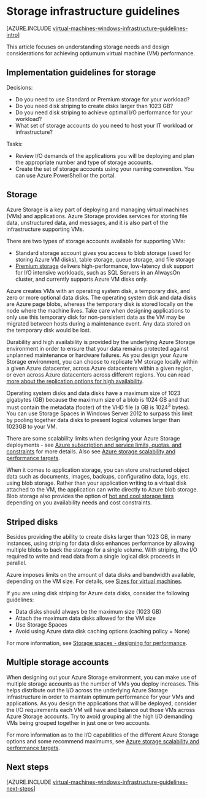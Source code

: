 <properties
	pageTitle="Storage Solutions Guidelines | Azure"
	description="Learn about the key design and implementation guidelines for deploying storage solutions in Azure infrastructure services."
	documentationCenter=""
	services="virtual-machines-windows"
	authors="iainfoulds"
	manager="timlt"
	editor=""
	tags="azure-resource-manager"/>

<tags
	ms.service="virtual-machines-windows"
	ms.date="06/30/2016"
	wacn.date=""/>

# Storage infrastructure guidelines

[AZURE.INCLUDE [virtual-machines-windows-infrastructure-guidelines-intro](../includes/virtual-machines-windows-infrastructure-guidelines-intro.md)] 

This article focuses on understanding storage needs and design considerations for achieving optiumum virtual machine (VM) performance.


## Implementation guidelines for storage

Decisions:

- Do you need to use Standard or Premium storage for your workload?
- Do you need disk striping to create disks larger than 1023 GB?
- Do you need disk striping to achieve optimal I/O performance for your workload?
- What set of storage accounts do you need to host your IT workload or infrastructure?

Tasks:

- Review I/O demands of the applications you will be deploying and plan the appropriate number and type of storage accounts.
- Create the set of storage accounts using your naming convention. You can use Azure PowerShell or the portal.


## Storage

Azure Storage is a key part of deploying and managing virtual machines (VMs) and applications. Azure Storage provides services for storing file data, unstructured data, and messages, and it is also part of the infrastructure supporting VMs.

There are two types of storage accounts available for supporting VMs:

- Standard storage account gives you access to blob storage (used for storing Azure VM disks), table storage, queue storage, and file storage
- [Premium storage](/documentation/articles/storage-premium-storage/) delivers high-performance, low-latency disk support for I/O intensive workloads, such as SQL Servers in an AlwaysOn cluster, and currently supports Azure VM disks only.

Azure creates VMs with an operating system disk, a temporary disk, and zero or more optional data disks. The operating system disk and data disks are Azure page blobs, whereas the temporary disk is stored locally on the node where the machine lives. Take care when designing applications to only use this temporary disk for non-persistent data as the VM may be migrated between hosts during a maintenance event. Any data stored on the temporary disk would be lost.

Durability and high availability is provided by the underlying Azure Storage environment in order to ensure that your data remains protected against unplanned maintenance or hardware failures. As you design your Azure Storage environment, you can choose to replicate VM storage locally within a given Azure datacenter, across Azure datacenters within a given region, or even across Azure datacenters across different regions. You can read [more about the replication options for high availability](/documentation/articles/storage-introduction/#replication-for-durability-and-high-availability).

Operating system disks and data disks have a maximum size of 1023 gigabytes (GB) because the maximum size of a blob is 1024 GB and that must contain the metadata (footer) of the VHD file (a GB is 1024<sup>3</sup> bytes). You can use Storage Spaces in Windows Server 2012 to surpass this limit by pooling together data disks to present logical volumes larger than 1023GB to your VM.

There are some scalability limits when designing your Azure Storage deployments - see [Azure subscription and service limits, quotas, and constraints](/documentation/articles/azure-subscription-service-limits/#storage-limits) for more details. Also see [Azure storage scalability and performance targets](/documentation/articles/storage-scalability-targets/).

When it comes to application storage, you can store unstructured object data such as documents, images, backups, configuratino data, logs, etc. using blob storage. Rather than your application writing to a virtual disk attached to the VM, the application can write directly to Azure blob storage. Blob storage also provides the option of [hot and cool storage tiers](/documentation/articles/storage-blob-storage-tiers/) depending on you availability needs and cost constraints.


## Striped disks
Besides providing the ability to create disks larger than 1023 GB, in many instances, using striping for data disks enhances performance by allowing multiple blobs to back the storage for a single volume. With striping, the I/O required to write and read data from a single logical disk proceeds in parallel.

Azure imposes limits on the amount of data disks and bandwidth available, depending on the VM size. For details, see [Sizes for virtual machines](/documentation/articles/virtual-machines-windows-sizes/).

If you are using disk striping for Azure data disks, consider the following guidelines:

- Data disks should always be the maximum size (1023 GB)
- Attach the maximum data disks allowed for the VM size
- Use Storage Spaces
- Avoid using Azure data disk caching options (caching policy = None)

For more information, see [Storage spaces - designing for performance](http://social.technet.microsoft.com/wiki/contents/articles/15200.storage-spaces-designing-for-performance.aspx).


## Multiple storage accounts

When designing out your Azure Storage environment, you can make use of multiple storage accounts as the number of VMs you deploy increases. This helps distribute out the I/O across the underlying Azure Storage infrastructure in order to maintain optimum performance for your VMs and applications. As you design the applications that will be deployed, consider the I/O requirements each VM will have and balance out those VMs across Azure Storage accounts. Try to avoid grouping all the high I/O demanding VMs being grouped together in just one or two accounts.

For more information as to the I/O capabilities of the different Azure Storage options and some recommend maximums, see [Azure storage scalability and performance targets](/documentation/articles/storage-scalability-targets/).


## Next steps

[AZURE.INCLUDE [virtual-machines-windows-infrastructure-guidelines-next-steps](../includes/virtual-machines-windows-infrastructure-guidelines-next-steps.md)]